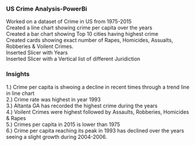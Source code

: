 ### US Crime Analysis-PowerBi                   
Worked on a dataset of Crime in US from 1975-2015                  
Created a line chart showing crime per capita over the years                   
Created a bar chart showing Top 10 cities having highest crime  
Created cards showing exact number of Rapes, Homicides, Assualts, Robberies & Voilent Crimes.                     
Inserted Slicer with Years                                                            
Inserted Slicer with a Vertical list of different Juridiction                  

### Insights 
1.) Crime per capita is shwoing a decline in recent times through a trend line in line chart                        
2.) Crime rate was highest in year 1993                                     
3.) Altanta GA has recorded the highest crime during the years                          
4.) Voilent Crimes were highest followed by Assaults, Robberies, Homicides & Rapes                                 
5.) Crimes per capita in 2015 is lower than 1975                                          
6.) Crime per capita reaching its peak in 1993 has declined over the years seeing a slight growth during 2004-2006.                    
